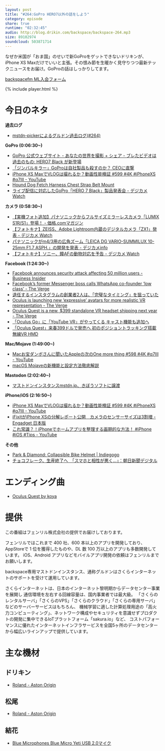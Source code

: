 ```yaml
---
layout: post
title: "#264:GoPro HERO7以外の話をしよう"
category: episode
share: true
runtime: "02:32:45"
audio: http://blog.drikin.com/backspace/backspace-264.mp3
size: 89102974
soundcloud: 503871714
---
```


なぜか米国が「おま国」のせいで新GoProをゲットできないドリキンが、iPhone XS Maxだけでいいと主張。その恨み節を生暖かく見守りつつ最新テックニュースをお届け。GoProの話はしっかりしてます。

[backspacefm ML入会フォーム](http://backspace.us11.list-manage.com/subscribe?u=09c933bd3997c1d16dbed156a&id=84b6529b91)

{% include player.html %}

# 今日のネタ
**過去ログ**
* [mstdn-pickerによるグルドン過去ログ(#264)](https://rbtnn.github.io/mstdn-picker/?instance=mstdn.guru&since_id=100807047376682135&max_id=100807769076917314)

**GoPro (0:06:30~)**
* [GoPro 公式ウェブサイト - あなたの世界を撮影 + シェア - ブレたビデオは過去のもの: HERO7 Black が新登場](https://jp.gopro.com/news/launch-2018-hero7-black)
* [「ジンバルキラー」GoProは自社製品も殺すのか？ CEOに直撃](http://www.itmedia.co.jp/news/articles/1809/26/news116.html)
* [iPhone XS MaxでVLOGは撮れるか？動画性能検証 #599 #4K #iPhoneXS #α7III - YouTube](https://www.youtube.com/watch?v=LuIfjFZh0cE)
* [Hound Dog Fetch Harness Chest Strap Belt Mount](https://www.amazon.com/Harness-iKNOWTECH-Adjustable-Session-Cameras/dp/B07GYVR8KN/ref=sr_1_3?ie=UTF8&qid=1538194914&sr=8-3&keywords=gopro+dog+mount+small)
* [ライブ配信に対応したGoPro「HERO 7 Black」製品発表会 - デジカメ Watch](https://dc.watch.impress.co.jp/docs/news/1144752.html)

**カメラ (0:58:30~)**
* [【実機フォト追加】パナソニックからフルサイズミラーレスカメラ「LUMIX S1R/S1」登場！ - 価格.comマガジン](https://kakakumag.com/camera/?id=12777)
* [【フォトキナ】ZEISS、Adobe Lightroom内蔵のデジタルカメラ「ZX1」発表 - デジカメ Watch](https://dc.watch.impress.co.jp/docs/news/1145266.html)
* [パナソニックがm4/3用の広角ズーム「LEICA DG VARIO-SUMMILUX 10-25mm F1.7 ASPH.」の開発を発表 - デジカメinfo](http://digicame-info.com/2018/09/m43leica-dg-vario-summilux-10-.html)
* [【フォトキナ】ソニー、瞳AFの動物対応を予告 - デジカメ Watch](https://dc.watch.impress.co.jp/docs/news/1144732.html)

**Facebook (1:24:30~)**
* [Facebook announces security attack affecting 50 million users - Business Insider](https://www.businessinsider.com/facebook-security-attack-affecting-50-million-users-2018-9)
* [Facebook’s former Messenger boss calls WhatsApp co-founder ‘low class’ - The Verge](https://www.theverge.com/2018/9/26/17906844/facebook-david-marcus-calls-whatsapp-brian-acton-low-class)
* [退任するインスタグラムの創業者2人は、「完璧なタイミング」を狙っていた](https://wired.jp/2018/09/29/instagrams-systrom-krieger-exit-facebook/)
* [Oculus is launching new ‘expressive’ avatars for more realistic VR representation - The Verge](https://www.theverge.com/2018/9/26/17906514/oculus-vr-rift-expressive-avatars-eye-mouth-tracking-home-customization)
* [Oculus Quest is a new, $399 standalone VR headset shipping next year - The Verge](https://www.theverge.com/2018/9/26/17906298/oculus-quest-santa-cruz-standalone-vr-headset-price-shipping)
* [「Oculus Go」に「YouTube VR」がやってくる キャスト機能も追加へ](http://www.itmedia.co.jp/news/articles/1809/27/news059.html)
* [「Oculus Quest」来春399ドルで発売へ 初のポジショントラッキング搭載無線VR HMD](http://www.itmedia.co.jp/news/articles/1809/27/news058.html)

**Mac/Mojave (1:49:00~)**
* [Macお宝ダンボさんに聞いたAppleの次のOne more thing #598 #4K #α7III - YouTube](https://www.youtube.com/watch?v=Inv3dJUR7Zk)
* [macOS Mojaveの新機能と設定方法徹底解説](http://www.itmedia.co.jp/news/articles/1809/25/news051.html)

**Mastodon (2:02:40~)**
* [マストドンインスタンスmstdn.jp、きぼうソフトに譲渡](http://www.itmedia.co.jp/news/articles/1809/25/news098.html)

**iPhone/iOS (2:16:50~)**
* [iPhone XS MaxでVLOGは撮れるか？動画性能検証 #599 #4K #iPhoneXS #α7III - YouTube](https://www.youtube.com/watch?v=LuIfjFZh0cE)
* [iFixitがiPhone XSの分解レポート公開　カメラのセンサーサイズは3割増 - Engadget 日本版](https://japanese.engadget.com/2018/09/22/ifixt-iphone-xs-3/)
* [これ常識？！iPhoneでホームアプリを整理する画期的な方法！ #iPhone #iOS #Tips - YouTube](https://www.youtube.com/watch?v=4A_Ov7hEdvs)

**その他**
* [Park &amp; Diamond: Collapsible Bike Helmet | Indiegogo](https://www.indiegogo.com/projects/park-diamond-collapsible-bike-helmet/x/6633597#/)
* [チョコフレーク、生産終了へ　「スマホと相性が悪く…」：朝日新聞デジタル](https://www.asahi.com/articles/ASL9X61Z7L9XULFA03J.html)

# エンディング曲
* [Oculus Quest by koya](https://soundcloud.com/koya/oculus-quest)

# 提供

この番組はフェンリル株式会社の提供でお届けしております。

フェンリルではこれまで 400 社、600 本以上のアプリを開発しており、AppStoreで 1 位を獲得したものや、DL 数 100 万以上のアプリも多数開発しています。
iOS、Android アプリなどモバイルアプリ開発の依頼はフェンリルまでお願いします。

backspace専用マストドンインスタンス、通称グルドンはさくらインターネットのサポートを受けて運用しています。

さくらインターネットは、日本のインターネット黎明期からデータセンター事業を展開し
通信環境を左右する回線容量は、国内事業者では最大級。
「さくらのレンタルサーバ」「さくらのVPS」「さくらのクラウド」「さくらの専用サーバ」などのサーバーサービスはもちろん、
機械学習に適した計算処理用途の「高火力コンピューティング」、ネットワーク構成やセキュリティを意識せずプロダクトの開発に集中できるIoTプラットフォーム「sakura.io」など、
コストパフォーマンスに優れたインターネットインフラサービスを全国5ヶ所のデータセンターから幅広いラインアップで提供しています。

# 主な機材

## ドリキン
* [Roland - Aston Origin](http://amzn.asia/1OwAZ0w)

## 松尾
* [Roland - Aston Origin](http://amzn.asia/1OwAZ0w)

## 結花
* [Blue Microphones Blue Micro Yeti USB 2.0マイク](http://www.bluedesigns.jp/products/yeti/)
